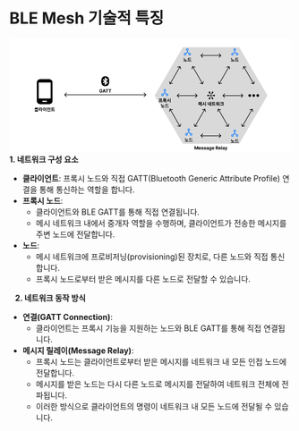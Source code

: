 # BLE Mesh 기술적 특징
![alt text](resource/mesh_summary.png)
**1. 네트워크 구성 요소**
* **클라이언트**: 프록시 노드와 직접 GATT(Bluetooth Generic Attribute Profile) 연결을 통해 통신하는 역할을 합니다.
* **프록시 노드**:
  * 클라이언트와 BLE GATT를 통해 직접 연결됩니다.
  * 메시 네트워크 내에서 중개자 역할을 수행하며, 클라이언트가 전송한 메시지를 주변 노드에 전달합니다.
* **노드**:
  * 메시 네트워크에 프로비저닝(provisioning)된 장치로, 다른 노드와 직접 통신합니다.
  * 프록시 노드로부터 받은 메시지를 다른 노드로 전달할 수 있습니다.

⠀**2. 네트워크 동작 방식**
* **연결(GATT Connection)**:
  * 클라이언트는 프록시 기능을 지원하는 노드와 BLE GATT를 통해 직접 연결됩니다.
* **메시지 릴레이(Message Relay)**:
  * 프록시 노드는 클라이언트로부터 받은 메시지를 네트워크 내 모든 인접 노드에 전달합니다.
  * 메시지를 받은 노드는 다시 다른 노드로 메시지를 전달하여 네트워크 전체에 전파됩니다.
  * 이러한 방식으로 클라이언트의 명령이 네트워크 내 모든 노드에 전달될 수 있습니다.

&nbsp;
&nbsp;